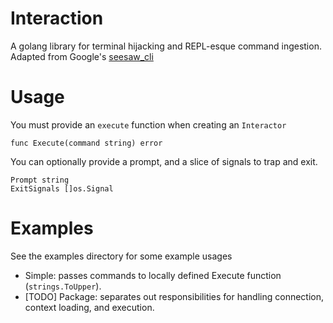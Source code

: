 # Interaction

A golang library for terminal hijacking and REPL-esque command ingestion. Adapted from Google's [seesaw_cli](https://github.com/google/seesaw/blob/master/binaries/seesaw_cli/main.go)

# Usage

You must provide an `execute` function when creating an `Interactor`

```
func Execute(command string) error
```

You can optionally provide a prompt, and a slice of signals to trap and exit.
```
Prompt string
ExitSignals []os.Signal
```

# Examples

See the examples directory for some example usages

* Simple: passes commands to locally defined Execute function (`strings.ToUpper`).
* [TODO] Package: separates out responsibilities for handling connection, context loading, and execution.
